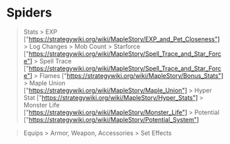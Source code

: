 # Spiders
> Stats
    > EXP ["https://strategywiki.org/wiki/MapleStory/EXP_and_Pet_Closeness"]
        > Log Changes
    > Mob Count
    > Starforce ["https://strategywiki.org/wiki/MapleStory/Spell_Trace_and_Star_Force"]
    > Spell Trace ["https://strategywiki.org/wiki/MapleStory/Spell_Trace_and_Star_Force"]
    > Flames ["https://strategywiki.org/wiki/MapleStory/Bonus_Stats"]
    > Maple Union ["https://strategywiki.org/wiki/MapleStory/Maple_Union"]
    > Hyper Stat ["https://strategywiki.org/wiki/MapleStory/Hyper_Stats"]
    > Monster Life ["https://strategywiki.org/wiki/MapleStory/Monster_Life"]
    > Potential ["https://strategywiki.org/wiki/MapleStory/Potential_System"]

    
> Equips
    > Armor, Weapon, Accessories
    > Set Effects

